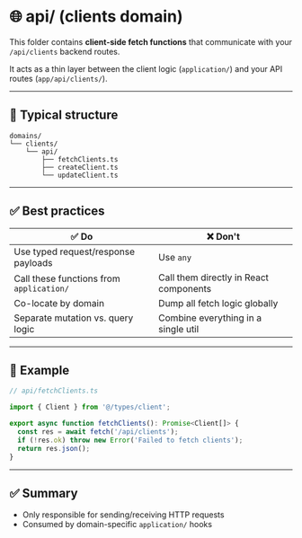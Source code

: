 # 🌐 api/ (clients domain)

This folder contains **client-side fetch functions** that communicate with your `/api/clients` backend routes.

It acts as a thin layer between the client logic (`application/`) and your API routes (`app/api/clients/`).

---

## 📁 Typical structure

```
domains/
└── clients/
    └── api/
        ├── fetchClients.ts
        ├── createClient.ts
        └── updateClient.ts
```

---

## ✅ Best practices

| ✅ Do                                       | ❌ Don't                                   |
|--------------------------------------------|--------------------------------------------|
| Use typed request/response payloads        | Use `any`                                  |
| Call these functions from `application/`   | Call them directly in React components     |
| Co-locate by domain                        | Dump all fetch logic globally              |
| Separate mutation vs. query logic          | Combine everything in a single util        |

---

## 🧠 Example

```ts
// api/fetchClients.ts

import { Client } from '@/types/client';

export async function fetchClients(): Promise<Client[]> {
  const res = await fetch('/api/clients');
  if (!res.ok) throw new Error('Failed to fetch clients');
  return res.json();
}
```

---

## ✅ Summary

- Only responsible for sending/receiving HTTP requests
- Consumed by domain-specific `application/` hooks